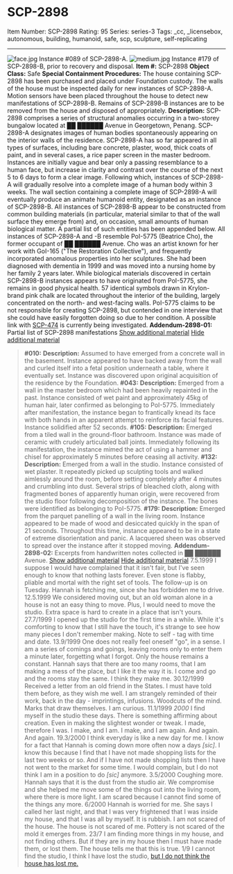 # SCP-2898
Item Number: SCP-2898
Rating: 95
Series: series-3
Tags: _cc, _licensebox, autonomous, building, humanoid, safe, scp, sculpture, self-replicating

---

![face.jpg](https://scp-wiki.wdfiles.com/local--files/scp-2898/face.jpg)
Instance #089 of SCP-2898-A.
![medium.jpg](https://scp-wiki.wdfiles.com/local--files/scp-2898/medium.jpg)
Instance #179 of SCP-2898-B, prior to recovery and disposal.
**Item #:** SCP-2898
**Object Class:** Safe
**Special Containment Procedures:** The house containing SCP-2898 has been purchased and placed under Foundation custody. The walls of the house must be inspected daily for new instances of SCP-2898-A. Motion sensors have been placed throughout the house to detect new manifestations of SCP-2898-B. Remains of SCP-2898-B instances are to be removed from the house and disposed of appropriately.
**Description:** SCP-2898 comprises a series of structural anomalies occurring in a two-storey bungalow located at ██ ██████ Avenue in Georgetown, Penang. SCP-2898-A designates images of human bodies spontaneously appearing on the interior walls of the residence.
SCP-2898-A has so far appeared in all types of surfaces, including bare concrete, plaster, wood, thick coats of paint, and in several cases, a rice paper screen in the master bedroom. Instances are initially vague and bear only a passing resemblance to a human face, but increase in clarity and contrast over the course of the next 5 to 6 days to form a clear image. Following which, instances of SCP-2898-A will gradually resolve into a complete image of a human body within 3 weeks.
The wall section containing a complete image of SCP-2898-A will eventually produce an animate humanoid entity, designated as an instance of SCP-2898-B. All instances of SCP-2898-B appear to be constructed from common building materials (in particular, material similar to that of the wall surface they emerge from) and, on occasion, small amounts of human biological matter. A partial list of such entities has been appended below.
All instances of SCP-2898-A and -B resemble PoI-5775 (Beatrice Cho), the former occupant of ██ ██████ Avenue. Cho was an artist known for her work with GoI-165 ("The Restoration Collective"), and frequently incorporated anomalous properties into her sculptures. She had been diagnosed with dementia in 1999 and was moved into a nursing home by her family 2 years later. While biological materials discovered in certain SCP-2898-B instances appears to have originated from PoI-5775, she remains in good physical health.
57 identical symbols drawn in Krylon-brand pink chalk are located throughout the interior of the building, largely concentrated on the north- and west-facing walls. PoI-5775 claims to be not responsible for creating SCP-2898, but contended in one interview that she could have easily forgotten doing so due to her condition.
A possible link with [SCP-474](/scp-474) is currently being investigated.
**Addendum-2898-01:** Partial list of SCP-2898 manifestations
[Show additional material](javascript:;)
[Hide additional material](javascript:;)
> **#010:**
> **Description:** Assumed to have emerged from a concrete wall in the basement. Instance appeared to have backed away from the wall and curled itself into a fetal position underneath a table, where it eventually set. Instance was discovered upon original acquisition of the residence by the Foundation.
> **#043:**
> **Description:** Emerged from a wall in the master bedroom which had been heavily repainted in the past. Instance consisted of wet paint and approximately 45kg of human hair, later confirmed as belonging to PoI-5775. Immediately after manifestation, the instance began to frantically knead its face with both hands in an apparent attempt to reinforce its facial features. Instance solidified after 52 seconds.
> **#105:**
> **Description:** Emerged from a tiled wall in the ground-floor bathroom. Instance was made of ceramic with crudely articulated ball joints. Immediately following its manifestation, the instance mimed the act of using a hammer and chisel for approximately 5 minutes before ceasing all activity.
> **#132:**
> **Description:** Emerged from a wall in the studio. Instance consisted of wet plaster. It repeatedly picked up sculpting tools and walked aimlessly around the room, before setting completely after 4 minutes and crumbling into dust. Several strips of bleached cloth, along with fragmented bones of apparently human origin, were recovered from the studio floor following decomposition of the instance. The bones were identified as belonging to PoI-5775.
> **#179:**
> **Description:** Emerged from the parquet panelling of a wall in the living room. Instance appeared to be made of wood and desiccated quickly in the span of 21 seconds. Throughout this time, instance appeared to be in a state of extreme disorientation and panic. A lacquered sheen was observed to spread over the instance after it stopped moving.
**Addendum-2898-02:** Excerpts from handwritten notes collected in ██ ██████ Avenue.
[Show additional material](javascript:;)
[Hide additional material](javascript:;)
> 7.5.1999
> I suppose I would have complained that it isn't fair, but I've seen enough to know that nothing lasts forever. Even stone is flabby, pliable and mortal with the right set of tools. The follow-up is on Tuesday. Hannah is fetching me, since she has forbidden me to drive.
> 12.5.1999
> We considered moving out, but an old woman alone in a house is not an easy thing to move. Plus, I would need to move the studio. Extra space is hard to create in a place that isn't yours.
> 27.7/1999
> I opened up the studio for the first time in a while. While it's comforting to know that I still have the touch, it's strange to see how many pieces I don't remember making.
> Note to self - tag with time and date.
> 13.9/1999
> One does not really feel oneself "go", in a sense. I am a series of comings and goings, leaving rooms only to enter them a minute later, forgetting what I forgot. Only the house remains a constant. Hannah says that there are too many rooms, that I am making a mess of the place, but I like it the way it is. I come and go and the rooms stay the same. I think they make me.
> 30.12/1999
> Received a letter from an old friend in the States. I must have told them before, as they wish me well. I am strangely reminded of their work, back in the day - imprintings, infusions. Woodcuts of the mind. Marks that draw themselves. I am curious.
> 11.1/1999 _2000_
> I find myself in the studio these days. There is something affirming about creation. Even in making the slightest wonder or tweak. I made, therefore I was. I make, and I am. I make, and I am again. And again. And again.
> 19.3/2000
> I think everyday is like a new day for me. I know for a fact that Hannah is coming down more often now a days _[sic]_. I know this because I find that I have not made shopping lists for the last two weeks or so. And if I have not made shopping lists then I have not went to the market for some time. I would complain, but I do not think I am in a position to do _[sic]_ anymore.
> 3.5/2000
> Coughing more. Hannah says that it is the dust from the studio air. We compromise and she helped me move some of the things out into the living room, where there is more light. I am scared because I cannot find some of the things any more.
> 6/2000
> Hannah is worried for me. She says I called her last night, and that I was very frightened that I was inside my house, and that I was all by myself. It is rubbish. I am not scared of the house. The house is not scared of me. Pottery is not scared of the mold it emerges from.
> 23/7
> I am finding more things in my house, and not finding others. But if they are in my house then I must have made them, or lost them. The house tells me that this is true.
> 1/9
> I cannot find the studio, I think I have lost the studio,
> [but I do not think the house has lost me.](/not-to-disappear-1)
  